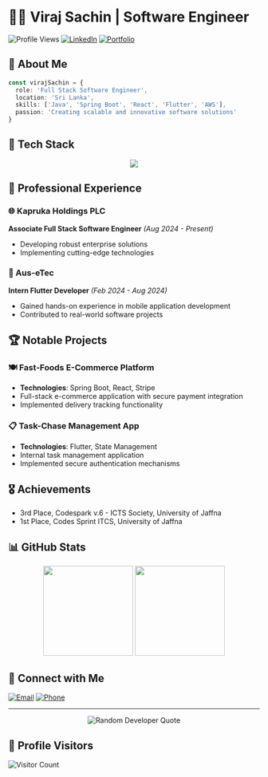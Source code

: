# 👨‍💻 Viraj Sachin | Software Engineer

![Profile Views](https://komarev.com/ghpvc/?username=virajsachin&style=flat-square)
[![LinkedIn](https://img.shields.io/badge/LinkedIn-blue?style=flat-square&logo=linkedin)](https://www.linkedin.com/in/virajsachin)
[![Portfolio](https://img.shields.io/badge/Portfolio-Website-green?style=flat-square)](https://virajsachin.dev)

## 🌟 About Me

```typescript
const virajSachin = {
  role: 'Full Stack Software Engineer',
  location: 'Sri Lanka',
  skills: ['Java', 'Spring Boot', 'React', 'Flutter', 'AWS'],
  passion: 'Creating scalable and innovative software solutions'
}
```

## 🚀 Tech Stack

<div align="center">
  <img src="https://skillicons.dev/icons?i=java,spring,react,flutter,docker,kubernetes,mysql,mongodb,github" />
</div>

## 💼 Professional Experience

### 🌐 Kapruka Holdings PLC
**Associate Full Stack Software Engineer** *(Aug 2024 - Present)*
- Developing robust enterprise solutions
- Implementing cutting-edge technologies

### 🚀 Aus-eTec
**Intern Flutter Developer** *(Feb 2024 - Aug 2024)*
- Gained hands-on experience in mobile application development
- Contributed to real-world software projects

## 🏆 Notable Projects

### 🍽️ Fast-Foods E-Commerce Platform
- **Technologies**: Spring Boot, React, Stripe
- Full-stack e-commerce application with secure payment integration
- Implemented delivery tracking functionality

### 📋 Task-Chase Management App
- **Technologies**: Flutter, State Management
- Internal task management application
- Implemented secure authentication mechanisms

## 🎖️ Achievements

- 3rd Place, Codespark v.6 - ICTS Society, University of Jaffna
- 1st Place, Codes Sprint ITCS, University of Jaffna

## 📊 GitHub Stats

<div align="center">
  <img height="180em" src="https://github-readme-stats.vercel.app/api?username=visadev&show_icons=true&theme=radical&include_all_commits=true&count_private=true"/>
  <img height="180em" src="https://github-readme-stats.vercel.app/api/top-langs/?username=visadev&layout=compact&langs_count=7&theme=radical"/>
</div>

## 🤝 Connect with Me

[![Email](https://img.shields.io/badge/Email-virajsachin.dev@gmail.com-red?style=flat-square&logo=gmail)](mailto:virajsachin.dev@gmail.com)
[![Phone](https://img.shields.io/badge/Phone-0765496113-blue?style=flat-square&logo=phone)](tel:0765496113)

---

<div align="center">
  <img src="https://quotes-github-readme.vercel.app/api?type=horizontal&theme=radical" alt="Random Developer Quote"/>
</div>

## 🌈 Profile Visitors

![Visitor Count](https://profile-counter.glitch.me/virajsachin/count.svg)
